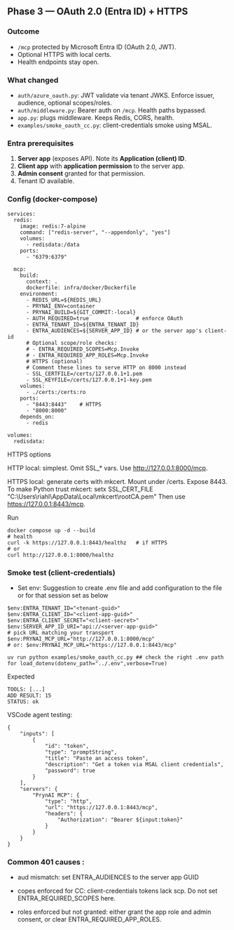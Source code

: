 ## Phase 3 — OAuth 2.0 (Entra ID) + HTTPS

### Outcome
- `/mcp` protected by Microsoft Entra ID (OAuth 2.0, JWT).
- Optional HTTPS with local certs.
- Health endpoints stay open.

### What changed
- `auth/azure_oauth.py`: JWT validate via tenant JWKS. Enforce issuer, audience, optional scopes/roles.
- `auth/middleware.py`: Bearer auth on `/mcp`. Health paths bypassed.
- `app.py`: plugs middleware. Keeps Redis, CORS, health.
- `examples/smoke_oauth_cc.py`: client-credentials smoke using MSAL.

### Entra prerequisites
1. **Server app** (exposes API). Note its **Application (client) ID**.
2. **Client app** with **application permission** to the server app.
3. **Admin consent** granted for that permission.
4. Tenant ID available.

### Config (docker-compose)
```version: "3.9"
services:
  redis:
    image: redis:7-alpine
    command: ["redis-server", "--appendonly", "yes"]
    volumes:
      - redisdata:/data
    ports:
      - "6379:6379"

  mcp:
    build:
      context: .
      dockerfile: infra/docker/Dockerfile
    environment:
      - REDIS_URL=${REDIS_URL}
      - PRYNAI_ENV=container
      - PRYNAI_BUILD=${GIT_COMMIT:-local}
      - AUTH_REQUIRED=true               # enforce OAuth
      - ENTRA_TENANT_ID=${ENTRA_TENANT_ID}
      - ENTRA_AUDIENCES=${SERVER_APP_ID} # or the server app's client-id
      # Optional scope/role checks:
      # - ENTRA_REQUIRED_SCOPES=Mcp.Invoke
      # - ENTRA_REQUIRED_APP_ROLES=Mcp.Invoke
      # HTTPS (optional)
      # Comment these lines to serve HTTP on 8000 instead
      - SSL_CERTFILE=/certs/127.0.0.1+1.pem
      - SSL_KEYFILE=/certs/127.0.0.1+1-key.pem
    volumes:
      - ./certs:/certs:ro
    ports:
      - "8443:8443"    # HTTPS
      - "8000:8000"
    depends_on:
      - redis

volumes:
  redisdata:
```
HTTPS options

HTTP local: simplest. Omit SSL_* vars. Use http://127.0.0.1:8000/mcp.

HTTPS local: generate certs with mkcert. Mount under /certs. Expose 8443.
To make Python trust mkcert:
setx SSL_CERT_FILE "C:\Users\riahl\AppData\Local\mkcert\rootCA.pem"
Then use https://127.0.0.1:8443/mcp.

Run
```
docker compose up -d --build
# health
curl -k https://127.0.0.1:8443/healthz   # if HTTPS
# or
curl http://127.0.0.1:8000/healthz
```

### Smoke test (client-credentials)

- Set env: Suggestion to create .env file and add configuration to the file or for that session set as below 
```
$env:ENTRA_TENANT_ID="<tenant-guid>"
$env:ENTRA_CLIENT_ID="<client-app-guid>"
$env:ENTRA_CLIENT_SECRET="<client-secret>"
$env:SERVER_APP_ID_URI="api://<server-app-guid>"
# pick URL matching your transport
$env:PRYNAI_MCP_URL="http://127.0.0.1:8000/mcp"
# or: $env:PRYNAI_MCP_URL="https://127.0.0.1:8443/mcp"

uv run python examples/smoke_oauth_cc.py ## check the right .env path for load_dotenv(dotenv_path="../.env",verbose=True) 
```
Expected
```
TOOLS: [...]
ADD RESULT: 15
STATUS: ok
```

VSCode agent testing:
```
{
    "inputs": [
        {
            "id": "token",
            "type": "promptString",
            "title": "Paste an access token",
            "description": "Get a token via MSAL client credentials",
            "password": true
        }
    ],
    "servers": {
        "PrynAI MCP": {
            "type": "http",
            "url": "https://127.0.0.1:8443/mcp",
            "headers": {
                "Authorization": "Bearer ${input:token}"
            }
        }
    }
}
```

### Common 401 causes : 

- aud mismatch: set ENTRA_AUDIENCES to the server app GUID

- copes enforced for CC: client-credentials tokens lack scp. Do not set ENTRA_REQUIRED_SCOPES here.

- roles enforced but not granted: either grant the app role and admin consent, or clear ENTRA_REQUIRED_APP_ROLES.
